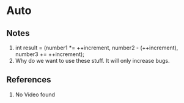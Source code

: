 # Auto

## Notes
1. int result = (number1 *= ++increment, number2 - (++increment), number3 += ++increment);
2. Why do we want to use these stuff. It will only increase bugs.


## References

1. No Video found

